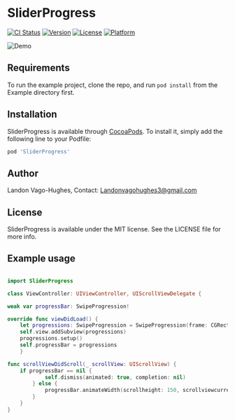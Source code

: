 # SliderProgress

[![CI Status](http://img.shields.io/travis/lvh1g15/SliderProgress.svg?style=flat)](https://travis-ci.org/lvh1g15/sliderdismissanimation)
[![Version](https://img.shields.io/cocoapods/v/SliderProgress.svg?style=flat)](http://cocoapods.org/pods/sliderdismissanimation)
[![License](https://img.shields.io/cocoapods/l/SliderProgress.svg?style=flat)](http://cocoapods.org/pods/sliderdismissanimation)
[![Platform](https://img.shields.io/cocoapods/p/SliderProgress.svg?style=flat)](http://cocoapods.org/pods/sliderdismissanimation)

![Demo](https://media.giphy.com/media/3otWpI6WTCtjNNusKI/giphy.gif)

## Requirements

To run the example project, clone the repo, and run `pod install` from the Example directory first.

## Installation

SliderProgress is available through [CocoaPods](http://cocoapods.org). To install
it, simply add the following line to your Podfile:

```ruby
pod 'SliderProgress'
```

## Author

Landon Vago-Hughes, Contact: Landonvagohughes3@gmail.com

## License

SliderProgress is available under the MIT license. See the LICENSE file for more info.

## Example usage
```Swift

import SliderProgress

class ViewController: UIViewController, UIScrollViewDelegate {

weak var progressBar: SwipeProgression!

override func viewDidLoad() {
    let progressions: SwipeProgression = SwipeProgression(frame: CGRect.zero)
    self.view.addSubview(progressions)
    progressions.setup()
    self.progressBar = progressions
    }

func scrollViewDidScroll(_ scrollView: UIScrollView) {
    if progressBar == nil {
            self.dismiss(animated: true, completion: nil)
        } else {
            progressBar.animateWidth(scrollheight: 150, scrollviewcurrent: scrollView, targetviewcontroller: self)
        }
    }
}

```


